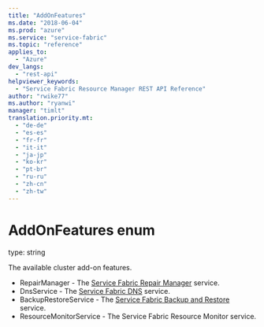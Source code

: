```yaml
---
title: "AddOnFeatures"
ms.date: "2018-06-04"
ms.prod: "azure"
ms.service: "service-fabric"
ms.topic: "reference"
applies_to: 
  - "Azure"
dev_langs: 
  - "rest-api"
helpviewer_keywords: 
  - "Service Fabric Resource Manager REST API Reference"
author: "rwike77"
ms.author: "ryanwi"
manager: "timlt"
translation.priority.mt: 
  - "de-de"
  - "es-es"
  - "fr-fr"
  - "it-it"
  - "ja-jp"
  - "ko-kr"
  - "pt-br"
  - "ru-ru"
  - "zh-cn"
  - "zh-tw"
---
```

# AddOnFeatures enum

type: string

The available cluster add-on features.

  - RepairManager - The [Service Fabric Repair Manager](/azure/service-fabric/service-fabric-patch-orchestration-application#prerequisites) service.
  - DnsService - The [Service Fabric DNS](/azure/service-fabric/service-fabric-dnsservice) service.
  - BackupRestoreService - The [Service Fabric Backup and Restore](/azure/service-fabric/service-fabric-backuprestoreservice-quickstart-azurecluster) service.
  - ResourceMonitorService - The Service Fabric Resource Monitor service.


